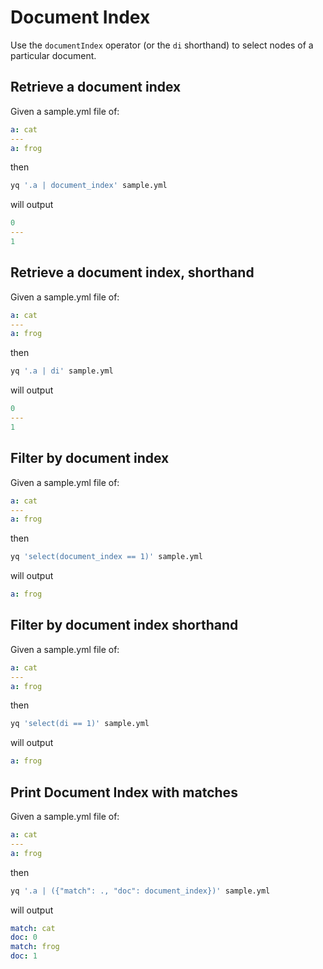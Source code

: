 # Document Index

Use the `documentIndex` operator (or the `di` shorthand) to select nodes of a particular document.

## Retrieve a document index
Given a sample.yml file of:
```yaml
a: cat
---
a: frog
```
then
```bash
yq '.a | document_index' sample.yml
```
will output
```yaml
0
---
1
```

## Retrieve a document index, shorthand
Given a sample.yml file of:
```yaml
a: cat
---
a: frog
```
then
```bash
yq '.a | di' sample.yml
```
will output
```yaml
0
---
1
```

## Filter by document index
Given a sample.yml file of:
```yaml
a: cat
---
a: frog
```
then
```bash
yq 'select(document_index == 1)' sample.yml
```
will output
```yaml
a: frog
```

## Filter by document index shorthand
Given a sample.yml file of:
```yaml
a: cat
---
a: frog
```
then
```bash
yq 'select(di == 1)' sample.yml
```
will output
```yaml
a: frog
```

## Print Document Index with matches
Given a sample.yml file of:
```yaml
a: cat
---
a: frog
```
then
```bash
yq '.a | ({"match": ., "doc": document_index})' sample.yml
```
will output
```yaml
match: cat
doc: 0
match: frog
doc: 1
```

